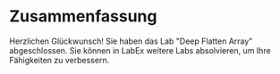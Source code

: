 # Zusammenfassung

Herzlichen Glückwunsch! Sie haben das Lab "Deep Flatten Array" abgeschlossen. Sie können in LabEx weitere Labs absolvieren, um Ihre Fähigkeiten zu verbessern.
